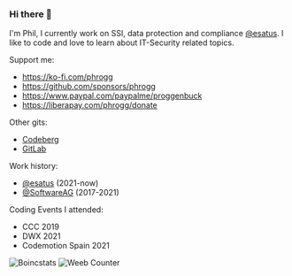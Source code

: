 ### Hi there 👋

I'm Phil, I currently work on SSI, data protection and compliance <a href="https://github.com/esatus" target="_BLANK">@esatus</a>. I like to code and love to learn about IT-Security related topics.

Support me:
- https://ko-fi.com/phrogg
- https://github.com/sponsors/phrogg
- https://www.paypal.com/paypalme/proggenbuck
- https://liberapay.com/phrogg/donate

Other gits:
- <a href="https://codeberg.org/phrogg/" target="_BLANK">Codeberg</a>
- <a href="https://gitlab.com/phrogg/" target="_BLANK">GitLab</a>

Work history:
- <a href="https://github.com/esatus" target="_BLANK">@esatus</a> (2021-now)
- <a href="https://github.com/SoftwareAG" target="_BLANK">@SoftwareAG</a> (2017-2021)

Coding Events I attended:
- CCC 2019
- DWX 2021
- Codemotion Spain 2021

<img src="https://boincstats.com/signature/-1/user/2760869/sig.png" alt="Boincstats" />
<img src="https://count.getloli.com/get/@luigithehunter?theme=moebooru" alt="Weeb Counter" />
<!--
Coding conventions I attendet CCC 2019, DWX 2021, Codemotion Spain 2021

**phrogg/phrogg** is a ✨ _special_ ✨ repository because its `README.md` (this file) appears on your GitHub profile.

Here are some ideas to get you started:

- 🔭 I’m currently working on ...
- 🌱 I’m currently learning ...
- 👯 I’m looking to collaborate on ...
- 🤔 I’m looking for help with ...
- 💬 Ask me about ...
- 📫 How to reach me: ...
- 😄 Pronouns: ...
- ⚡ Fun fact: ...
-->
